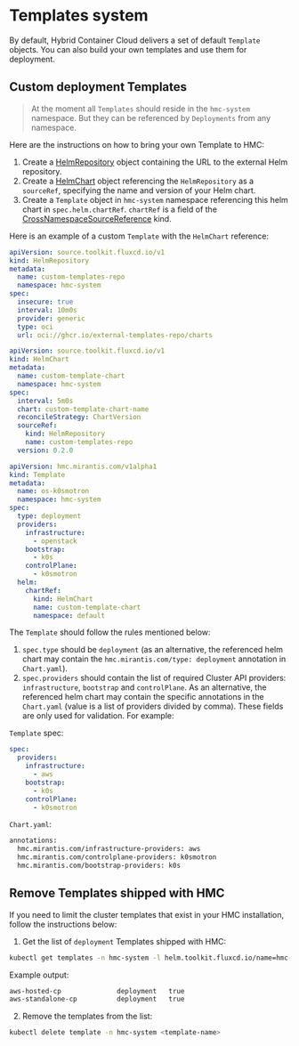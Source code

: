 # Templates system

By default, Hybrid Container Cloud delivers a set of default `Template` objects. You can also build your own templates
and use them for deployment.

## Custom deployment Templates

> At the moment all `Templates` should reside in the `hmc-system` namespace. But they can be referenced
> by `Deployments` from any namespace.

Here are the instructions on how to bring your own Template to HMC:

1. Create a [HelmRepository](https://fluxcd.io/flux/components/source/helmrepositories/) object containing the URL to the
external Helm repository.
2. Create a [HelmChart](https://fluxcd.io/flux/components/source/helmcharts/) object referencing the `HelmRepository` as a
`sourceRef`, specifying the name and version of your Helm chart.
3. Create a `Template` object in `hmc-system` namespace referencing this helm chart in `spec.helm.chartRef`.
`chartRef` is a field of the
[CrossNamespaceSourceReference](https://fluxcd.io/flux/components/helm/api/v2/#helm.toolkit.fluxcd.io/v2.CrossNamespaceSourceReference) kind.

Here is an example of a custom `Template` with the `HelmChart` reference:

```yaml
apiVersion: source.toolkit.fluxcd.io/v1
kind: HelmRepository
metadata:
  name: custom-templates-repo
  namespace: hmc-system
spec:
  insecure: true
  interval: 10m0s
  provider: generic
  type: oci
  url: oci://ghcr.io/external-templates-repo/charts
```

```yaml
apiVersion: source.toolkit.fluxcd.io/v1
kind: HelmChart
metadata:
  name: custom-template-chart
  namespace: hmc-system
spec:
  interval: 5m0s
  chart: custom-template-chart-name
  reconcileStrategy: ChartVersion
  sourceRef:
    kind: HelmRepository
    name: custom-templates-repo
  version: 0.2.0
```

```yaml
apiVersion: hmc.mirantis.com/v1alpha1
kind: Template
metadata:
  name: os-k0smotron
  namespace: hmc-system
spec:
  type: deployment
  providers:
    infrastructure:
      - openstack
    bootstrap:
      - k0s
    controlPlane:
      - k0smotron
  helm:
    chartRef:
      kind: HelmChart
      name: custom-template-chart
      namespace: default
```

The `Template` should follow the rules mentioned below:
1. `spec.type` should be `deployment` (as an alternative, the referenced helm chart may contain the
`hmc.mirantis.com/type: deployment` annotation in `Chart.yaml`).
2. `spec.providers` should contain the list of required Cluster API providers: `infrastructure`, `bootstrap` and
`controlPlane`. As an alternative, the referenced helm chart may contain the specific annotations in the
`Chart.yaml` (value is a list of providers divided by comma). These fields are only used for validation. For example:

`Template` spec:

```yaml
spec:
  providers:
    infrastructure:
      - aws
    bootstrap:
      - k0s
    controlPlane:
      - k0smotron
```

`Chart.yaml`:

```bash
annotations:
  hmc.mirantis.com/infrastructure-providers: aws
  hmc.mirantis.com/controlplane-providers: k0smotron
  hmc.mirantis.com/bootstrap-providers: k0s
```

## Remove Templates shipped with HMC

If you need to limit the cluster templates that exist in your HMC installation, follow the instructions below:

1. Get the list of `deployment` Templates shipped with HMC:

```bash
kubectl get templates -n hmc-system -l helm.toolkit.fluxcd.io/name=hmc-templates  | grep deployment
```

Example output:
```bash
aws-hosted-cp              deployment   true
aws-standalone-cp          deployment   true
```

2. Remove the templates from the list:

```bash
kubectl delete template -n hmc-system <template-name>

```
<!---
TODO: document `--create-template=false` controller flag once the templates are limited to deployment templates only.
-->

